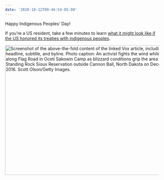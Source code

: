```yaml
---
date: '2020-10-12T09:46:54-05:00'
---
```

Happy Indigenous Peoples’ Day!

If you’re a US resident, take a few minutes to learn [what it might look like if the US honored its treaties with indigenous peoples](https://www.vox.com/first-person/2019/9/23/20872713/native-american-indian-treaties).

<img src="/posts/uploads/2020/18c6e71167.jpg" width="600" height="423" alt="Screenshot of the above-the-fold content of the linked Vox article, including a photo, headline, subtitle, and byline. Photo caption: An activist fights the wind while walking along Flag Road in Oceti Sakowin Camp as blizzard conditions grip the area around the Standing Rock Sioux Reservation outside Cannon Ball, North Dakota on December 6, 2016. Scott Olson/Getty Images." />
